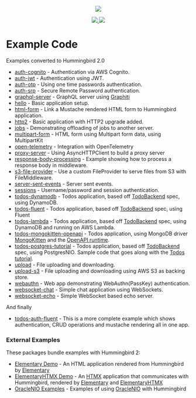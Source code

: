 <p align="center">
<picture>
  <source media="(prefers-color-scheme: dark)" srcset="https://github.com/hummingbird-project/hummingbird/assets/9382567/48de534f-8301-44bd-b117-dfb614909efd">
  <img src="https://github.com/hummingbird-project/hummingbird/assets/9382567/e371ead8-7ca1-43e3-8077-61d8b5eab879">
</picture>
</p>  
<p align="center">
<a href="https://swift.org">
  <img src="https://img.shields.io/badge/swift-5.9-brightgreen.svg"/>
</a>
<a href="https://discord.gg/7ME3nZ7mP2">
  <img src="https://img.shields.io/badge/chat-discord-brightgreen.svg"/>
</a>
</p>

# Example Code

Examples converted to Hummingbird 2.0

- [auth-cognito](https://github.com/hummingbird-project/hummingbird-examples/tree/main/auth-cognito) - Authentication via AWS Cognito.
- [auth-jwt](https://github.com/hummingbird-project/hummingbird-examples/tree/main/auth-jwt) - Authentication using JWT.
- [auth-otp](https://github.com/hummingbird-project/hummingbird-examples/tree/main/auth-otp) - Using one time passwords authentication.
- [auth-srp](https://github.com/hummingbird-project/hummingbird-examples/tree/main/auth-srp) - Secure Remote Password authentication.
- [graphql-server](https://github.com/hummingbird-project/hummingbird-examples/tree/main/graphql-server) - GraphQL server using [Graphiti](https://github.com/GraphQLSwift/Graphiti)
- [hello](https://github.com/hummingbird-project/hummingbird-examples/tree/main/hello) - Basic application setup.
- [html-form](https://github.com/hummingbird-project/hummingbird-examples/tree/main/html-form) - Link a Mustache rendered HTML form to Hummingbird application.
- [http2](https://github.com/hummingbird-project/hummingbird-examples/tree/main/http2) - Basic application with HTTP2 upgrade added.
- [jobs](https://github.com/hummingbird-project/hummingbird-examples/tree/main/jobs) - Demonstrating offloading of jobs to another server.
- [multipart-form](https://github.com/hummingbird-project/hummingbird-examples/tree/main/multipart-form) - HTML form using Multipart form data, using MultipartKit
- [open-telemetry](https://github.com/hummingbird-project/hummingbird-examples/tree/main/open-telemetry) - Integration with OpenTelemetry
- [proxy-server](https://github.com/hummingbird-project/hummingbird-examples/tree/main/proxy-server) - Using AsyncHTTPClient to build a proxy server
- [response-body-processing](https://github.com/hummingbird-project/hummingbird-examples/tree/main/response-body-processing) - Example showing how to process a response body in middleware.
- [s3-file-provider](https://github.com/hummingbird-project/hummingbird-examples/tree/main/s3-file-provider) - Use a custom FileProvider to serve files from S3 with FileMiddleware.
- [server-sent-events](https://github.com/hummingbird-project/hummingbird-examples/tree/main/server-sent-events) - Server sent events.
- [sessions](https://github.com/hummingbird-project/hummingbird-examples/tree/main/sessions) - Username/password and session authentication.
- [todos-dynamodb](https://github.com/hummingbird-project/hummingbird-examples/tree/main/todos-dynamodb) - Todos application, based off [TodoBackend](http://todobackend.com) spec, using DynamoDB.
- [todos-fluent](https://github.com/hummingbird-project/hummingbird-examples/tree/1.x.x/todos-fluent) - Todos application, based off [TodoBackend](http://todobackend.com) spec, using Fluent
- [todos-lambda](https://github.com/hummingbird-project/hummingbird-examples/tree/main/todos-lambda) - Todos application, based off [TodoBackend](http://todobackend.com) spec, using DynamoDB and running on AWS Lambda.
- [todos-mongokitten-openapi](https://github.com/hummingbird-project/hummingbird-examples/tree/main/todos-mongokitten-openapi) - Todos application, using MongoDB driver [MongoKitten](https://github.com/orlandos-nl/MongoKitten) and the [OpenAPI runtime](https://github.com/apple/swift-openapi-runtime).
- [todos-postgres-tutorial](https://github.com/hummingbird-project/hummingbird-examples/tree/main/todos-postgres-tutorial) - Todos application, based off [TodoBackend](http://todobackend.com) spec, using PostgresNIO. Sample code that goes along with the [Todos tutorial](https://hummingbird-project.github.io/hummingbird-docs/2.0/tutorials/todos).
- [upload](https://github.com/hummingbird-project/hummingbird-examples/tree/main/upload) - File uploading and downloading.
- [upload-s3](https://github.com/hummingbird-project/hummingbird-examples/tree/main/upload-s3) - File uploading and downloading using AWS S3 as backing store.
- [webauthn](https://github.com/hummingbird-project/hummingbird-examples/tree/main/webauthn) - Web app demonstrating WebAuthn(PassKey) authentication.
- [websocket-chat](https://github.com/hummingbird-project/hummingbird-examples/tree/main/websocket-chat) - Simple chat application using WebSockets.
- [websocket-echo](https://github.com/hummingbird-project/hummingbird-examples/tree/main/websocket-echo) - Simple WebSocket based echo server.

And finally

- [todos-auth-fluent](https://github.com/hummingbird-project/hummingbird-examples/tree/main/todos-auth-fluent) - This is a more complete example which shows authentication, CRUD operations and mustache rendering all in one app.

### External Examples

These packages bundle examples with Hummingbird 2:

- [Elementary Demo](https://github.com/sliemeobn/elementary/tree/main/Examples/HummingbirdDemo) - An HTML application rendered from Hummingbird by [Elementary](https://github.com/sliemeobn/elementary)
- [ElementaryHTMX Demo](https://github.com/sliemeobn/elementary-htmx/tree/main/Examples/HummingbirdDemo) - An [HTMX](https://htmx.org/) application that communicates with Hummingbird, rendered by [Elementary](https://github.com/sliemeobn/elementary) and [ElementaryHTMX](https://github.com/sliemeobn/elementary-htmx)
- [OracleNIO Examples](https://github.com/kicsipixel/oracle-nio-examples) - Examples of using [OracleNIO](https://github.com/lovetodream/oracle-nio) with Hummingbird
